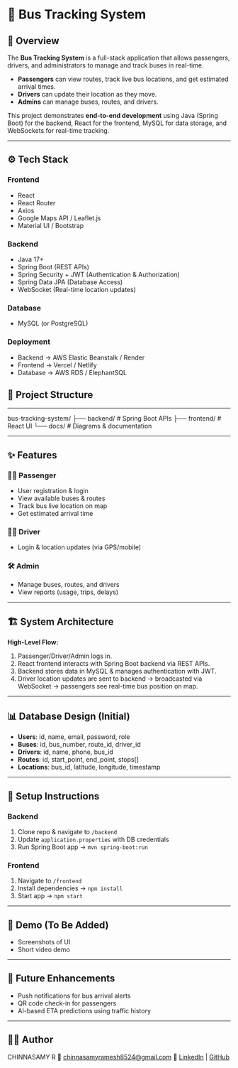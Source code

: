 # 🚌 Bus Tracking System

## 🚀 Overview
The **Bus Tracking System** is a full-stack application that allows passengers, drivers, and administrators to manage and track buses in real-time.  
- **Passengers** can view routes, track live bus locations, and get estimated arrival times.  
- **Drivers** can update their location as they move.  
- **Admins** can manage buses, routes, and drivers.  

This project demonstrates **end-to-end development** using Java (Spring Boot) for the backend, React for the frontend, MySQL for data storage, and WebSockets for real-time tracking.

---

## ⚙️ Tech Stack
### Frontend
- React  
- React Router  
- Axios  
- Google Maps API / Leaflet.js  
- Material UI / Bootstrap  

### Backend
- Java 17+  
- Spring Boot (REST APIs)  
- Spring Security + JWT (Authentication & Authorization)  
- Spring Data JPA (Database Access)  
- WebSocket (Real-time location updates)  

### Database
- MySQL (or PostgreSQL)  

### Deployment
- Backend → AWS Elastic Beanstalk / Render  
- Frontend → Vercel / Netlify  
- Database → AWS RDS / ElephantSQL


## 📂 Project Structure
---

bus-tracking-system/
├── backend/ # Spring Boot APIs
├── frontend/ # React UI
└── docs/ # Diagrams & documentation



---

## ✨ Features
### 👩‍💻 Passenger
- User registration & login  
- View available buses & routes  
- Track bus live location on map  
- Get estimated arrival time  

### 👨‍✈️ Driver
- Login & location updates (via GPS/mobile)  

### 🛠️ Admin
- Manage buses, routes, and drivers  
- View reports (usage, trips, delays)  

---

## 🏗️ System Architecture
**High-Level Flow:**  
1. Passenger/Driver/Admin logs in.  
2. React frontend interacts with Spring Boot backend via REST APIs.  
3. Backend stores data in MySQL & manages authentication with JWT.  
4. Driver location updates are sent to backend → broadcasted via WebSocket → passengers see real-time bus position on map.  

---

## 📊 Database Design (Initial)
- **Users**: id, name, email, password, role  
- **Buses**: id, bus_number, route_id, driver_id  
- **Drivers**: id, name, phone, bus_id  
- **Routes**: id, start_point, end_point, stops[]  
- **Locations**: bus_id, latitude, longitude, timestamp  

---

## 🚀 Setup Instructions
### Backend
1. Clone repo & navigate to `/backend`  
2. Update `application.properties` with DB credentials  
3. Run Spring Boot app → `mvn spring-boot:run`  

### Frontend
1. Navigate to `/frontend`  
2. Install dependencies → `npm install`  
3. Start app → `npm start`  

---

## 📸 Demo (To Be Added)
- Screenshots of UI  
- Short video demo  

---

## 📌 Future Enhancements
- Push notifications for bus arrival alerts  
- QR code check-in for passengers  
- AI-based ETA predictions using traffic history  

---

## 👨‍💻 Author
CHINNASAMY R
📧 chinnasamyramesh8524@gmail.com
🔗 [LinkedIn](https://www.linkedin.com/in/chinnasamyramesh8524/) | [GitHub](https://github.com/chinnasamyramesh8524)
